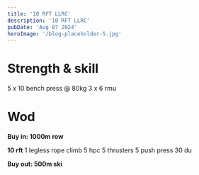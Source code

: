 ```yaml
---
title: '10 RFT LLRC'
description: '10 RFT LLRC'
pubDate: 'Aug 07 2024'
heroImage: '/blog-placeholder-5.jpg'
---
```

# Strength & skill
5 x 10 bench press @ 80kg
3 x 6 rmu

# Wod
**Buy in: 1000m row**

**10 rft**
1 legless rope climb 
5 hpc
5 thrusters
5 push press
30 du

**Buy out: 500m ski**

